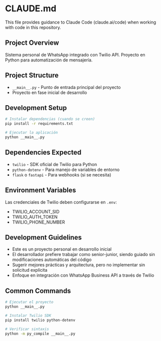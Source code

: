 # CLAUDE.md

This file provides guidance to Claude Code (claude.ai/code) when working with code in this repository.

## Project Overview
Sistema personal de WhatsApp integrado con Twilio API. Proyecto en Python para automatización de mensajería.

## Project Structure
- `__main__.py` - Punto de entrada principal del proyecto
- Proyecto en fase inicial de desarrollo

## Development Setup
```bash
# Instalar dependencias (cuando se creen)
pip install -r requirements.txt

# Ejecutar la aplicación
python __main__.py
```

## Dependencies Expected
- `twilio` - SDK oficial de Twilio para Python
- `python-dotenv` - Para manejo de variables de entorno
- `flask` o `fastapi` - Para webhooks (si se necesita)

## Environment Variables
Las credenciales de Twilio deben configurarse en `.env`:
- TWILIO_ACCOUNT_SID
- TWILIO_AUTH_TOKEN
- TWILIO_PHONE_NUMBER

## Development Guidelines
- Este es un proyecto personal en desarrollo inicial
- El desarrollador prefiere trabajar como senior-junior, siendo guiado sin modificaciones automáticas del código
- Sugerir mejores prácticas y arquitectura, pero no implementar sin solicitud explícita
- Enfoque en integración con WhatsApp Business API a través de Twilio

## Common Commands
```bash
# Ejecutar el proyecto
python __main__.py

# Instalar Twilio SDK
pip install twilio python-dotenv

# Verificar sintaxis
python -m py_compile __main__.py
```